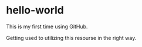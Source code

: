 # hello-world
This is my first time using GitHub.

Getting used to utilizing this resourse in the right way.
